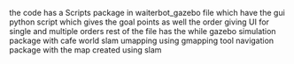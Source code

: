 the code has a Scripts package in waiterbot_gazebo file which have the gui python script which gives the goal points as well the order giving UI for single and multiple orders 
rest of the file has the while gazebo simulation package with cafe world 
slam umapping using gmapping tool
navigation package with the map created using slam 
